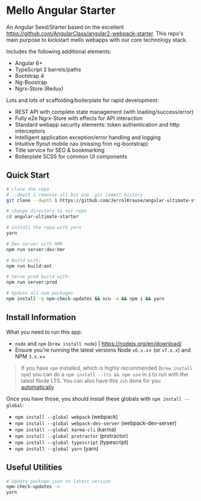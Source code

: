 # Mello Angular Starter
An Angular Seed/Starter based on the excellent https://github.com/AngularClass/angular2-webpack-starter. 
This repo's main purpose to kickstart mello webapps with our core technology stack.

Includes the following additional elements:
<ul>
	<li>Angular 6+</li>
	<li>TypeScript 2 barrels/paths</li>
	<li>Bootstrap 4</li>
	<li>Ng-Boostrap</li>
	<li>Ngrx-Store (Redux)</li>
</ul>

Lots and lots of scaffolding/boilerplate for rapid development:
<ul>
	<li>REST API with complete state management (with loading/success/error)</li>
	<li>Fully e2e Ngrx-Store with effects for API interaction</li>
	<li>Standard webapp security elements: token authentication and http interceptors</li>
	<li>Intelligent application exception/error handling and logging</li>
	<li>Intuitive flyout mobile nav (missing fron ng-bootstrap)</li>
	<li>Title service for SEO & bookmarking</li>
	<li>Boilerplate SCSS for common UI components</li>
</ul>


## Quick Start 
```bash
# clone the repo
# --depth 1 removes all but one .git commit history
git clone --depth 1 https://github.com/JerrolKrause/angular-ultimate-starter.git

# change directory to our repo
cd angular-ultimate-starter

# install the repo with yarn
yarn

```

```bash
# Dev server with HMR
npm run server:dev:hmr
```


```bash
# Build with:
npm run build:aot

# Serve prod build with:
npm run server:prod

# Update all npm packages
npm install -g npm-check-updates && ncu -a && npm i && yarn
```


## Install Information
What you need to run this app:
* `node` and `npm` (`brew install node`) | https://nodejs.org/en/download/
* Ensure you're running the latest versions Node `v6.x.x`+ (or `v7.x.x`) and NPM `3.x.x`+

> If you have `npm` installed, which is highly recommended (`brew install npm`) you can do a `npm install --lts && npm use` in `$` to run with the latest Node LTS. You can also have this `zsh` done for you [automatically](https://github.com/creationix/npm#calling-npm-use-automatically-in-a-directory-with-a-npmrc-file) 

Once you have those, you should install these globals with `npm install --global`:
* `npm install --global webpack` (webpack)
* `npm install --global webpack-dev-server` (webpack-dev-server)
* `npm install --global karma-cli` (karma)
* `npm install --global protractor` (protractor)
* `npm install --global typescript` (typescript)
* `npm install --global yarn` (yarn)

## Useful Utilities
```bash
# Update package.json to latest version
npm-check-updates -u
yarn

```
